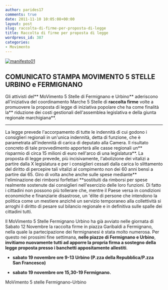 ```yaml
---
author: parides17
comments: true
date: 2011-11-10 10:05:08+00:00
layout: post
slug: raccolta-di-firme-per-proposta-di-legge
title: Raccolta di firme per proposta di legge
wordpress_id: 387
categories:
- Movimento
---
```


[![manifesto01](http://www.urbino5stelle.it/blog/wp-content/uploads/2013/03/manifesto01-e1362938706837.jpg)](http://www.urbino5stelle.it/blog/wp-content/uploads/2013/03/manifesto01.jpg)





## COMUNICATO STAMPA MOVIMENTO 5 STELLE URBINO e FERMIGNANO




Gli attivisti del** MoVimento 5 Stelle di Fermignano e Urbino** aderiscono all'iniziativa del coordinamento Marche 5 Stelle di **raccolta firme** volte a promuovere la proposta di legge di iniziativa popolare che ha come finalità la** riduzione dei costi gestionali dell'assemblea legislativa e della giunta regionale marchigiana**.






* * *




La legge prevede l'accorpamento di tutte le indennità di cui godono i consiglieri regionali in un'unica indennità, detta di funzione, che è parametrata all'indennità di carica di deputato alla Camera. Il risultato concreto di tale provvedimento apporterà alle casse regionali un** risparmio di circa 15 milioni di euro nell'arco di una legislatura**. La proposta di legge prevede, più incisivamente, l'abolizione dei vitalizi a partire dalla X legislatura e per i consiglieri cessati dalla carica lo slittamento del diritto di percepire tali vitalizi al compimento non dei 60 anni bensì a partire dai 65. Giro di volta anche anche sulle spese mediante** l'eliminazione dei rimborsi forfettari **sostituiti da rimborsi per spese realmente sostenute dai consiglieri nell'esercizio delle loro funzioni. Di fatto i cittadini non possono più tollerare che, mentre il Paese versa in condizioni economiche e finanziarie disastrose, un 'élite di persone che intendono la politica come un mestiere anziché un servizio temporaneo alla collettività si arroghi il diritto di pesare sul bilancio regionale e in definitiva sulle spalle dei cittadini tutti.




Il MoVimento 5 Stelle Fermignano Urbino ha già avviato nelle giornata di Sabato 12 Novembre la raccolta firme in piazza Garibaldi a Fermignano, nella quale la partecipazione dei fermignanesi è stata molto numerosa. Per questo nei prossimi fine settimana, **nelle piazze di Fermignano e Urbino**, **invitiamo nuovamente tutti ad apporre la propria firma a sostegno della legge proposta presso i banchetti appositamente allestiti**.






 	
  * **sabato 19 novembre ore 9-13 Urbino (P.zza della Repubblica/P.zza San Francesco)**

 	
  * **sabato 19 novembre ore 15,30-19 Fermignano.**






MoVimento 5 stelle Fermignano-Urbino
